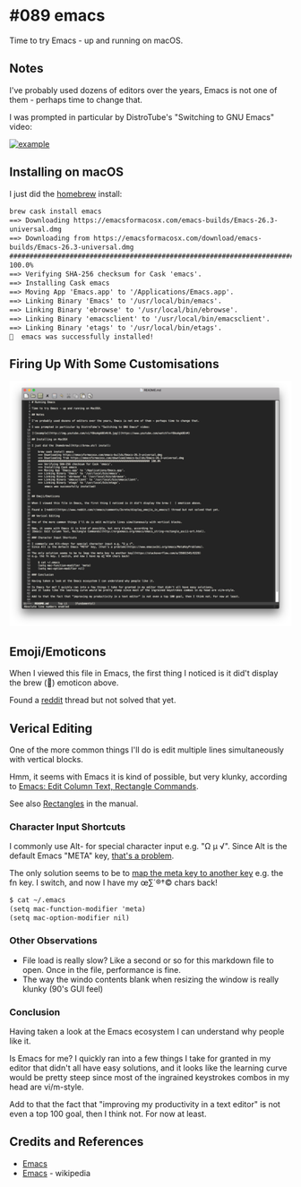 # #089 emacs

Time to try Emacs - up and running on macOS.

## Notes

I've probably used dozens of editors over the years, Emacs is not one of them - perhaps time to change that.

I was prompted in particular by DistroTube's "Switching to GNU Emacs" video:

[![example](https://img.youtube.com/vi/Y8koAgkBEnM/0.jpg)](https://www.youtube.com/watch?v=Y8koAgkBEnM)

## Installing on macOS

I just did the [homebrew](http://brew.sh/) install:

    brew cask install emacs
    ==> Downloading https://emacsformacosx.com/emacs-builds/Emacs-26.3-universal.dmg
    ==> Downloading from https://emacsformacosx.com/download/emacs-builds/Emacs-26.3-universal.dmg
    ######################################################################## 100.0%
    ==> Verifying SHA-256 checksum for Cask 'emacs'.
    ==> Installing Cask emacs
    ==> Moving App 'Emacs.app' to '/Applications/Emacs.app'.
    ==> Linking Binary 'Emacs' to '/usr/local/bin/emacs'.
    ==> Linking Binary 'ebrowse' to '/usr/local/bin/ebrowse'.
    ==> Linking Binary 'emacsclient' to '/usr/local/bin/emacsclient'.
    ==> Linking Binary 'etags' to '/usr/local/bin/etags'.
    🍺  emacs was successfully installed!

## Firing Up With Some Customisations

![editing](./assets/editing.png?raw=true)

## Emoji/Emoticons

When I viewed this file in Emacs, the first thing I noticed is it did't display the brew (🍺) emoticon above.

Found a [reddit](https://www.reddit.com/r/emacs/comments/3srete/display_emojis_in_emacs/) thread but not solved that yet.

## Verical Editing

One of the more common things I'll do is edit multiple lines simultaneously with vertical blocks.

Hmm, it seems with Emacs it is kind of possible, but very klunky, according to
[Emacs: Edit Column Text, Rectangle Commands](http://ergoemacs.org/emacs/emacs_string-rectangle_ascii-art.html).

See also [Rectangles](https://www.gnu.org/software/emacs/manual/html_node/emacs/Rectangles.html) in the manual.

### Character Input Shortcuts

I commonly use Alt-<key> for special character input e.g. "Ω µ √".
Since Alt is the default Emacs "META" key, [that's a problem](https://www.emacswiki.org/emacs/MetaKeyProblems).

The only solution seems to be to [map the meta key to another key](https://stackoverflow.com/a/35661545/6329)
e.g. the fn key. I switch, and now I have my œ∑´®†© chars back!

    $ cat ~/.emacs
    (setq mac-function-modifier 'meta)
    (setq mac-option-modifier nil)


### Other Observations

* File load is really slow? Like a second or so for this markdown file to open. Once in the file, performance is fine.
* The way the windo contents blank when resizing the window is really klunky (90's GUI feel)

### Conclusion

Having taken a look at the Emacs ecosystem I can understand why people like it.

Is Emacs for me? I quickly ran into a few things I take for granted in my editor that didn't all have easy solutions,
and it looks like the learning curve would be pretty steep since most of the ingrained keystrokes combos in my head are vi/m-style.

Add to that the fact that "improving my productivity in a text editor" is not even a top 100 goal, then I think not. For now at least.


## Credits and References

* [Emacs](https://www.gnu.org/software/emacs/)
* [Emacs](https://en.wikipedia.org/wiki/Emacs) - wikipedia
